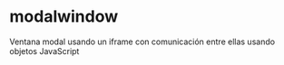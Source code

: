modalwindow
===========

Ventana modal usando un iframe con comunicación entre ellas usando objetos JavaScript